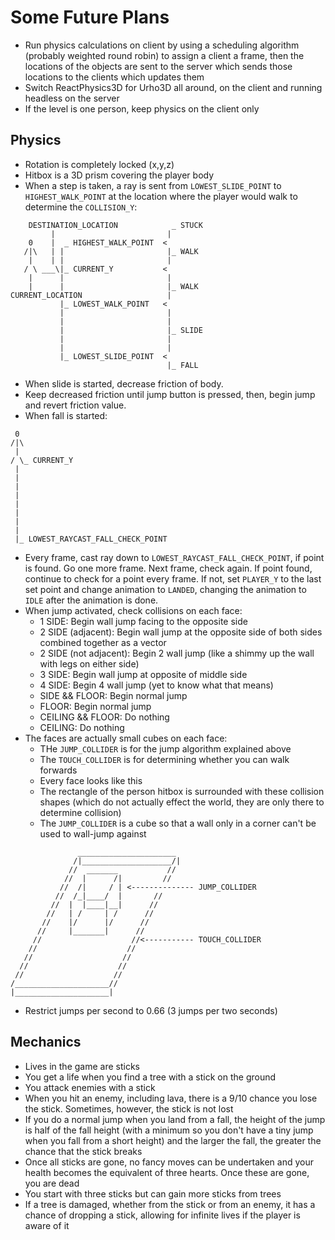 # Some Future Plans

- Run physics calculations on client by using a scheduling algorithm (probably weighted round robin) to assign a client a frame, then the locations of the objects are sent to the server which sends those locations to the clients which updates them
- Switch ReactPhysics3D for Urho3D all around, on the client and running headless on the server
- If the level is one person, keep physics on the client only

## Physics

- Rotation is completely locked (x,y,z)
- Hitbox is a 3D prism covering the player body
- When a step is taken, a ray is sent from `LOWEST_SLIDE_POINT` to `HIGHEST_WALK_POINT` at the location where the player would walk to determine the `COLLISION_Y`:
```
    DESTINATION_LOCATION            _ STUCK
         |                         |
    0    |  _ HIGHEST_WALK_POINT  <
   /|\   | |                       |_ WALK
    |    | |                       |
   / \ ___\|_ CURRENT_Y           <
    |      |                       |
    |      |                       |_ WALK
CURRENT_LOCATION                   |
           |_ LOWEST_WALK_POINT   <
           |                       |
           |                       |
           |                       |_ SLIDE
           |                       |
           |                       |
           |_ LOWEST_SLIDE_POINT  <
                                   |_ FALL
```
 - When slide is started, decrease friction of body.
 - Keep decreased friction until jump button is pressed, then, begin jump and revert friction value.
 - When fall is started:
```
 0
/|\
 |
/ \_ CURRENT_Y
 |
 |
 |
 |
 |
 |
 |
 |
 |_ LOWEST_RAYCAST_FALL_CHECK_POINT
```
- Every frame, cast ray down to `LOWEST_RAYCAST_FALL_CHECK_POINT`, if point is found. Go one more frame. Next frame, check again. If point found, continue to check for a point every frame. If not, set `PLAYER_Y` to the last set point and change animation to `LANDED`, changing the animation to `IDLE` after the animation is done.
- When jump activated, check collisions on each face:
  - 1 SIDE: Begin wall jump facing to the opposite side
  - 2 SIDE (adjacent): Begin wall jump at the opposite side of both sides combined together as a vector
  - 2 SIDE (not adjacent): Begin 2 wall jump (like a shimmy up the wall with legs on either side)
  - 3 SIDE: Begin wall jump at opposite of middle side
  - 4 SIDE: Begin 4 wall jump (yet to know what that means)
  - SIDE && FLOOR: Begin normal jump
  - FLOOR: Begin normal jump
  - CEILING && FLOOR: Do nothing
  - CEILING: Do nothing
- The faces are actually small cubes on each face:
  - THe `JUMP_COLLIDER` is for the jump algorithm explained above
  - The `TOUCH_COLLIDER` is for determining whether you can walk forwards
  - Every face looks like this
  - The rectangle of the person hitbox is surrounded with these collision shapes (which do not actually effect the world, they are only there to determine collision)
  - The `JUMP_COLLIDER` is a cube so that a wall only in a corner can't be used to wall-jump against
```
               ______________________
              /|____________________/|
             //  _______           //
            //  |      /|         //
           //  /|     / | <-------------- JUMP_COLLIDER
          //  /_|____/  |       //
         //  |  |____|__|      //
        //   | /     | /      //
       //    |/      |/      //
      //     |_______|      //
     //                    //<----------- TOUCH_COLLIDER
    //                    //
   //                    //
  //                    //
 //                    //
/_____________________//
|_____________________|
```
- Restrict jumps per second to 0.66 (3 jumps per two seconds)

## Mechanics

- Lives in the game are sticks
- You get a life when you find a tree with a stick on the ground
- You attack enemies with a stick
- When you hit an enemy, including lava, there is a 9/10 chance you lose the stick. Sometimes, however, the stick is not lost
- If you do a normal jump when you land from a fall, the height of the jump is half of the fall height (with a minimum so you don't have a tiny jump when you fall from a short height) and the larger the fall, the greater the chance that the stick breaks
- Once all sticks are gone, no fancy moves can be undertaken and your health becomes the equivalent of three hearts. Once these are gone, you are dead
- You start with three sticks but can gain more sticks from trees
- If a tree is damaged, whether from the stick or from an enemy, it has a chance of dropping a stick, allowing for infinite lives if the player is aware of it